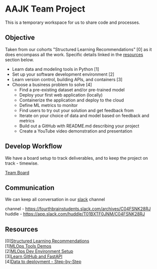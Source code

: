 # AAJK Team Project

This is a temporary workspace for us to share code and processes.

## Objective

Taken from our  cohorts "Structured Learning Recommendations" [0] as it does encompass all the work. Specific details linked in the [resources](#resources) section below.

* Learn data and modeling tools in Python [1]
* Set up your software development environment [2]
* Learn version control, building APIs, and containers [3]
* Choose a business problem to solve [4]
  * Find a pre-existing dataset and/or pre-trained model
  * Deploy your first web application (locally)
  * Containerize the application and deploy to the cloud
  * Define ML metrics to monitor 
  * Find users to try out your solution and get feedback from
  * Iterate on your choice of data and model based on feedback and metrics
  * Build out a GitHub with README.md describing your project
  * Create a YouTube video demonstration and presentation

## Develop Workflow

We have a board setup to track deliverables, and to keep the project on track - timewise.

[Team Board](https://github.com/users/dotinceptionsai/projects/1)

## Communication

We can keep all conversation in our [slack](https://fourthbrainstudents.slack.com/archives/C04FSNK28RJ) channel

channel - https://fourthbrainstudents.slack.com/archives/C04FSNK28RJ <br/>
huddle  - https://app.slack.com/huddle/T01BXTF0JNM/C04FSNK28RJ

## Resources

[0][Structured Learning Recommendations](https://canvas.instructure.com/courses/5752963/modules/items/76313313) <br/>
[1][MLOps Tools Demos](https://www.youtube.com/playlist?list=PL6iGeSA2pl0UR_qHhQx-gsI2WXSN8RNyJ) <br/>
[2][MLOps Dev Environment Setup](https://www.youtube.com/playlist?list=PL6iGeSA2pl0XsNI-HHuwU2obOQd56RyqW) <br/>
[3][Learn GitHub and FastAPI](https://www.youtube.com/watch?v=Mk-KFP0r3oM) <br/>
[4][Data to deployment - Step-by-Step](https://www.youtube.com/playlist?list=PL6iGeSA2pl0WPlpUTEtaNDmzqkbipqEJ0) <br/>
